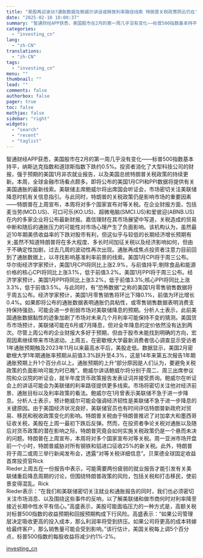 ```yaml
---
title: "美股再迎波动?通胀数据及鲍威尔讲话或释放利率路径线索 特朗普关税政策阴云仍在"
date: "2025-02-10 10:00:37"
summary: "智通财经APP获悉，美国股市在2月的第一周几乎没有变化——标普500指数基本持平，纳斯达克指数和道..."
categories:
  - "investing_cn"
lang:
  - "zh-CN"
translations:
  - "zh-CN"
tags:
  - "investing_cn"
menu: ""
thumbnail: ""
lead: ""
comments: false
authorbox: false
pager: true
toc: false
mathjax: false
sidebar: "right"
widgets:
  - "search"
  - "recent"
  - "taglist"
---
```


智通财经APP获悉，美国股市在2月的第一周几乎没有变化——标普500指数基本持平，纳斯达克指数和道琼斯指数下跌约0.5%。投资者消化了大型科技公司的财报，强于预期的美国1月非农就业报告，以及美国总统特朗普关税政策的持续更新。本周，全球金融市场看点颇多。即将公布的美国1月CPI和PPI数据将提供有关美国通胀的最新线索。美联储主席鲍威尔将出席国会听证会，市场密切关注美联储降息时机有关信息指引。与此同时，特朗普的关税政策仍是影响市场的重要因素——特朗普在上周宣布，本周将对多个国家宣布对等关税。在企业财报方面，包括麦当劳(MCD.US)、可口可乐(KO.US)、超微电脑(SMCI.US)和爱彼迎(ABNB.US)在内的多家企业将公布最新财报。嘉信理财在其市场展望中写道，关税造成的贸易中断和随后的通胀压力的可能性对市场心理产生了负面影响。该机构认为，虽然最近10年期美债收益率的下跌对股市有利，但这似乎与较低的长期经济增长预期有关;虽然不知道特朗普将在多大程度、多长时间加征关税以及经济影响如何，但由于不确定性加剧，过去几周的波动性再次出现。通胀再成焦点投资者注意力目前回到了通胀数据上，以寻找影响基准利率前景的线索。美国1月CPI将于周三公布。华尔街经济学家预计，美国1月CPI将同比上涨2.9%，与前值持平;剔除食品和能源价格的核心CPI将同比上涨3.1%，低于前值3.2%。美国1月PPI将于周三公布。经济学家预计，美国1月PPI将同比上涨3.2%，低于前值3.3%;核心PPI将同比上涨3.3%，低于前值3.5%。与此同时，有“恐怖数据”之称的美国1月零售销售数据将于周五公布。经济学家预计，美国1月零售销售将环比下降0.1%，前值为环比增长0.4%。如果即将公布的通胀数据表明通胀仍具粘性，或零售销售数据表明消费支持保持强劲，可能会进一步削弱市场对美联储降息的预期。分析人士表示，此前美国通胀数据黏性的迹象加剧了市场对未来几个月利率可能保持不变的猜测。美国货币市场预计，美联储可能在6月或7月降息，但对全年降息的定价依然没有达到两次。尽管上周公布的企业财报大多好于预期，但由于股市未能找到明确的方向，宏观因素继续带来市场波动。上周五，在密歇根大学最新消费者信心调查显示受访者1年通胀预期触及2023年11月以来最高水平后，美股走低。数据显示，美国2月密歇根大学1年期通胀率预期从前值3.3%跃升至4.3%，这是14年来第五次报告1年期通胀预期上升1个百分点以上。通胀预期的上升“部分原因是人们认为，要避免关税政策的负面影响可能为时已晚”。鲍威尔讲话鲍威尔将分别于周二、周三出席参议院和众议院的听证会，就半年度货币政策报告发表证词并接受质询。鲍威尔在听证会上的讲话可能会为美联储的利率路径提供更多线索。市场将密切关注他对经济前景、通胀目标以及利率政策的看法。鲍威尔在1月曾表示美联储不急于进一步降息。分析人士表示，预计鲍威尔可能会强调经济韧性是美联储不急于进一步降息的关键原因。由于美国经济状况良好，美联储官员也有时间评估特朗普新政府对贸易、移民和税收政策变化的影响。特朗普关税由于特朗普推迟了对加拿大和墨西哥征收关税，美股在上周一最初下跌后反弹。然而，在投资者争论关税对通胀以及随后对货币政策的潜在影响之际，特朗普究竟会如何实施关税政策仍是一个悬而未决的问题。特朗普在上周宣布，本周将对多个国家宣布对等关税。周一亚洲市场开盘前一个小时，特朗普威胁对所有钢铁和铝进口征收25%的新关税。此外，特朗普将于周二或周三举行新闻发布会，透露“对等关税详细信息”。贝莱德全球固定收益首席投资官Rick   
Rieder上周五在一份报告中表示，可能需要两份疲弱的就业报告才能引发有关美联储重启降息周期的讨论，但围绕特朗普政策的风险，包括关税和打击移民，使前景变得混乱。Rick   
Rieder表示：“在我们和美联储密切关注就业和通胀报告的同时，我们也必须密切关注市场消息、以及围绕这些事件的反响，以了解美联储和做市商何时对利率降至接近长期中性水平有信心。”高盛表示，美股可能面临压力的一种方式是，高额关税对标普500指数的收益预期和回报预期构成下行风险。高盛表示：“如果公司管理层决定吸收更高的投入成本，那么利润率将受到挤压。如果公司将更高的成本转嫁给最终客户，那么销售量可能会受到影响。”该行估计，美国关税每上调5个百分点，标普500指数的每股收益将减少约1%-2%。

[investing_cn](https://cn.investing.com/news/stock-market-news/article-2663475)
